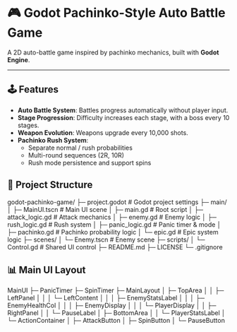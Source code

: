 # 🎮 Godot Pachinko-Style Auto Battle Game

A 2D auto-battle game inspired by pachinko mechanics, built with **Godot Engine**.

---

## 🕹️ Features
- **Auto Battle System**: Battles progress automatically without player input.  
- **Stage Progression**: Difficulty increases each stage, with a boss every 10 stages.  
- **Weapon Evolution**: Weapons upgrade every 10,000 shots.  
- **Pachinko Rush System**:  
  - Separate normal / rush probabilities  
  - Multi-round sequences (2R, 10R)  
  - Rush mode persistence and support spins  

## 📂 Project Structure
godot-pachinko-game/
 ├─ project.godot          # Godot project settings
 ├─ main/
 │   ├─ MainUI.tscn        # Main UI scene
 │   ├─ main.gd            # Root script
 │   ├─ attack_logic.gd    # Attack mechanics
 │   ├─ enemy.gd           # Enemy logic
 │   ├─ rush_logic.gd      # Rush system
 │   ├─ panic_logic.gd     # Panic timer & mode
 │   ├─ pachinko.gd        # Pachinko probability logic
 │   └─ epic.gd            # Epic system logic
 ├─ scenes/
 │   └─ Enemy.tscn         # Enemy scene
 ├─ scripts/
 │   └─ Control.gd         # Shared UI control
 ├─ README.md
 ├─ LICENSE
 └─ .gitignore


## 📊 Main UI Layout
MainUI
 ├─ PanicTimer
 ├─ SpinTimer
 ├─ MainLayout
 │   ├─ TopArea
 │   │   ├─ LeftPanel
 │   │   │   └─ LeftContent
 │   │   │       ├─ EnemyStatsLabel
 │   │   │       ├─ EnemyHealthCol
 │   │   │       ├─ EnemyDisplay
 │   │   │       └─ PlayerDisplay
 │   │   ├─ RightPanel
 │   │   └─ PauseLabel
 │   ├─ BottomArea
 │   │   └─ PlayerStatsLabel
 │   └─ ActionContainer
 │       ├─ AttackButton
 │       ├─ SpinButton
 │       └─ PauseButton



